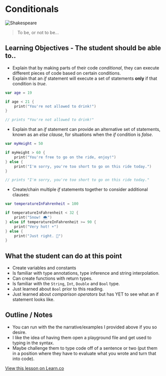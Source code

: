 # Conditionals

![Shakespeare](http://www.gomoxie.com/wp-content/uploads/Hamlet.jpg)
>To be, or not to be...

## Learning Objectives - The student should be able to..

* Explain that by making parts of their code *conditional*, they can execute different pieces of code based on certain conditions.
* Explain that an *if* statement will execute a set of statements **only** if that condition is *true*. 

```swift
var age = 19

if age < 21 {
    print("You're not allowed to drink!")
}

// prints "You're not allowed to drink!"
```

* Explain that an *if* statement can provide an alternative set of statements, known as an *else clause*, for situations when the *if* condition is *false*.

```swift
var myHeight = 50

if myHeight > 60 {
    print("You're free to go on the ride, enjoy!")
} else {
    print("I'm sorry, you're too short to go on this ride today.")
}

// prints "I'm sorry, you're too short to go on this ride today."
```

* Create/chain multiple *if* statements together to consider additional clauses:

```swift
var temperatureInFahrenheit = 100

if temperatureInFahrenheit < 32 {
    print("Snow! 🌨")
} else if temperatureInFahrenheit >= 90 {
    print("Very hot! ☀️")
} else {
    print("Just right. 🌻")
}
```



## What the student can do at this point 

* Create variables and constants
* Is familiar with type annotations, type inference and string interpolation.
* Can create functions with return types.
* Is familiar with the `String`, `Int`, `Double` and `Bool` type.
* Just learned about `Bool` prior to this reading.
* Just learned about *comparison operators* but has YET to see what an if statement looks like. 


## Outline / Notes

*  You can run with the the narrative/examples I provided above if you so desire.
* I like the idea of having them open a playground file and get used to typing in the syntax.
* Maybe challenge them to type code off of a sentence or two (put them in a position where they have to evaluate what you wrote and turn that into code).

<a href='https://learn.co/lessons/Conditionals' data-visibility='hidden'>View this lesson on Learn.co</a>
